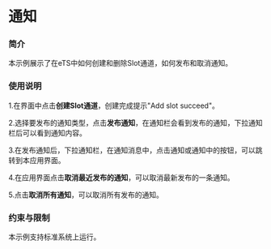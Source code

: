# 通知



### 简介

本示例展示了在eTS中如何创建和删除Slot通道，如何发布和取消通知。

### 使用说明

1.在界面中点击**创建Slot通道**，创建完成提示"Add slot succeed"。

2.选择要发布的通知类型，点击**发布通知**，在通知栏会看到发布的通知，下拉通知栏后可以看到通知内容。

3.在发布通知后，下拉通知栏，在通知消息中，点击通知或通知中的按钮，可以跳转到本应用界面。

4.在应用界面点击**取消最近发布的通知**，可以取消最新发布的一条通知。

5.点击**取消所有通知**，可以取消所有发布的通知。

### 约束与限制

本示例支持标准系统上运行。
